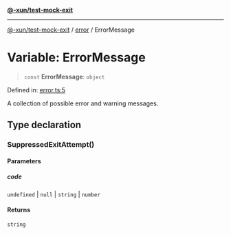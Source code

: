 [**@-xun/test-mock-exit**](../../README.md)

***

[@-xun/test-mock-exit](../../README.md) / [error](../README.md) / ErrorMessage

# Variable: ErrorMessage

> `const` **ErrorMessage**: `object`

Defined in: [error.ts:5](https://github.com/Xunnamius/test-utils/blob/37ca90c47eda1ffc10e86b7a7029998fdd09b3f5/packages/test-mock-exit/src/error.ts#L5)

A collection of possible error and warning messages.

## Type declaration

### SuppressedExitAttempt()

#### Parameters

##### code

`undefined` | `null` | `string` | `number`

#### Returns

`string`
